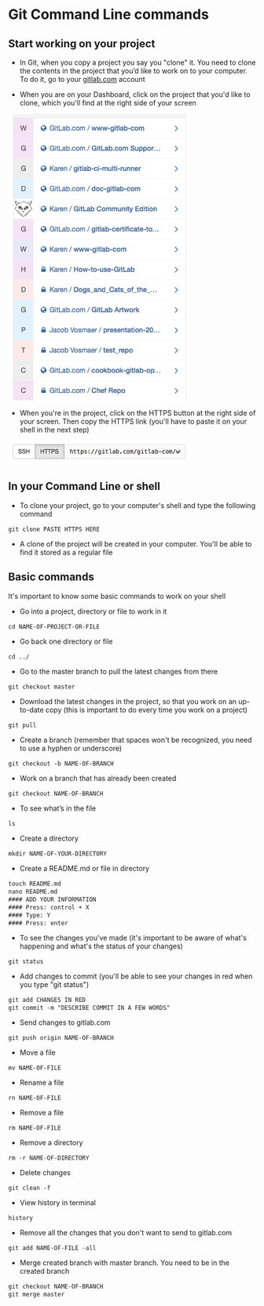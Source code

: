 # Git Command Line commands

## Start working on your project

* In Git, when you copy a project you say you "clone" it. You need to clone the contents in the project that you’d like to work on to your computer. To do it, go to your [gitlab.com](https://gitlab.com) account

* When you are on your Dashboard, click on the project that you'd like to clone, which you'll find at the right side of your screen

![Select a project](basicsimages/select_project.png)

* When you're in the project, click on the HTTPS button at the right side of your screen. Then copy the HTTPS link (you'll have to paste it on your shell in the next step)

![Copy the HTTPS](basicsimages/https.png)

## In your Command Line or shell

* To clone your project, go to your computer's shell and type the following command

```
git clone PASTE HTTPS HERE
```

* A clone of the project will be created in your computer. You'll be able to find it stored as a regular file

## Basic commands

It's important to know some basic commands to work on your shell

* Go into a project, directory or file to work in it
```
cd NAME-OF-PROJECT-OR-FILE
```

* Go back one directory or file
```
cd ../
```

* Go to the master branch to pull the latest changes from there
```
git checkout master
```

* Download the latest changes in the project, so that you work on an up-to-date copy (this is important to do every time you work on a project)
```
git pull
```

* Create a branch (remember that spaces won't be recognized, you need to use a hyphen or underscore)
```
git checkout -b NAME-OF-BRANCH
```

* Work on a branch that has already been created
```
git checkout NAME-OF-BRANCH
```

* To see what’s in the file
```
ls
```

* Create a directory
```
mkdir NAME-OF-YOUR-DIRECTORY
```

* Create a README.md or file in directory
```
touch README.md
nano README.md
#### ADD YOUR INFORMATION
#### Press: control + X
#### Type: Y
#### Press: enter
```

* To see the changes you've made (it's important to be aware of what's happening and what's the status of your changes)
```
git status
```

* Add changes to commit (you'll be able to see your changes in red when you type "git status")
```
git add CHANGES IN RED
git commit -m "DESCRIBE COMMIT IN A FEW WORDS"
```

* Send changes to gitlab.com
```
git push origin NAME-OF-BRANCH
```

* Move a file
```
mv NAME-OF-FILE
```

* Rename a file
```
rn NAME-OF-FILE
```

* Remove a file
```
rm NAME-OF-FILE
```

* Remove a directory
```
rm -r NAME-OF-DIRECTORY
```

* Delete changes
```
git clean -f
```

* View history in terminal
```
history
```

* Remove all the changes that you don't want to send to gitlab.com
```
git add NAME-OF-FILE -all
```

* Merge created branch with master branch. You need to be in the created branch
```
git checkout NAME-OF-BRANCH
git merge master
```
